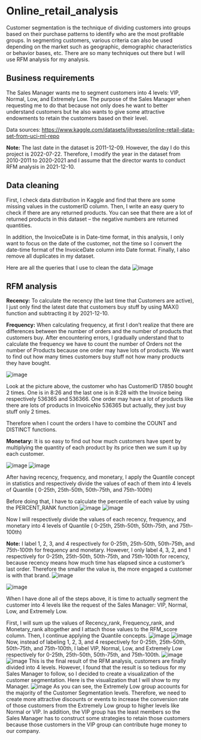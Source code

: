 # Online_retail_analysis
Customer segmentation is the technique of dividing customers into groups based on their purchase patterns to identify who are the most profitable groups. In segmenting customers, various criteria can also be used depending on the market such as geographic, demographic characteristics or behavior bases, etc. There are so many techniques out there but I will use RFM analysis for my analysis.


## Business requirements

The Sales Manager wants me to segment customers into 4 levels: VIP, Normal, Low, and Extremely Low. The purpose of the Sales Manager when requesting me to do that because not only does he want to better understand customers but he also wants to give some attractive endowments to retain the customers based on their level.

Data sources: https://www.kaggle.com/datasets/jihyeseo/online-retail-data-set-from-uci-ml-repo

**Note:** The last date in the dataset is 2011-12-09. However, the day I do this project is 2022-07-22. Therefore, I modify the year in the dataset from 2010-2011 to 2020-2021 and I assume that the director wants to conduct RFM analysis in 2021-12-10.

## Data cleaning

First, I check data distribution in Kaggle and find that there are some missing values in the customerID column. Then, I write an easy query to check if there are any returned products. You can see that there are a lot of returned products in this dataset – the negative numbers are returned quantities.


In addition, the InvoiceDate is in Date-time format, in this analysis, I only want to focus on the date of the customer, not the time so I convert the date-time format of the InvoiceDate column into Date format. Finally, I also remove all duplicates in my dataset.

Here are all the queries that I use to clean the data
![image](https://user-images.githubusercontent.com/101198685/215956972-863e90ef-28d8-49b3-a979-8663c897ec28.png)

## RFM analysis

**Recency:** To calculate the recency (the last time that Customers are active), I just only find the latest date that customers buy stuff by using MAX() function and subtracting it by 2021-12-10.

**Frequency:** When calculating frequency, at first I don’t realize that there are differences between the number of orders and the number of products that customers buy. After encountering errors, I gradually understand that to calculate the frequency we have to count the number of Orders not the number of Products because one order may have lots of products. We want to find out how many times customers buy stuff not how many products they have bought.

![image](https://user-images.githubusercontent.com/101198685/215957047-dcf66476-2bbe-4675-aeef-238df521adc5.png)

Look at the picture above, the customer who has CustomerID 17850 bought 2 times. One is in 8:26 and the last one is in 8:28 with the Invoice being respectively 536365 and 536366. One order may have a lot of products like there are lots of products in InvoiceNo 536365 but actually, they just buy stuff only 2 times.

Therefore when I count the orders I have to combine the COUNT and DISTINCT functions.

**Monetary:** It is so easy to find out how much customers have spent by multiplying the quantity of each product by its price then we sum it up by each customer.

![image](https://user-images.githubusercontent.com/101198685/215957087-a8e7adb7-165e-43fe-a253-ebaebe9e1843.png)
![image](https://user-images.githubusercontent.com/101198685/215957106-0577d09b-f721-4819-be6e-7bc04a7bfa5d.png)

After having recency, frequency, and monetary, I apply the Quantile concept in statistics and respectively divide the values of each of them into 4 levels of Quantile ( 0-25th, 25th-50th, 50th-75th, and 75th-100th)

Before doing that, I have to calculate the percentile of each value by using the PERCENT_RANK function
![image](https://user-images.githubusercontent.com/101198685/215957155-13bc83d6-3818-4861-8aad-0e88a225dc4f.png)
![image](https://user-images.githubusercontent.com/101198685/215957178-46314818-8465-4e4f-8f01-6b8e0a1d18a5.png)

Now I will respectively divide the values of each recency, frequency, and monetary into 4 levels of Quantile ( 0-25th, 25th-50th, 50th-75th, and 75th-100th)

**Note:** I label 1, 2, 3, and 4 respectively for 0-25th, 25th-50th, 50th-75th, and 75th-100th for frequency and monetary. However, I only label 4, 3, 2, and 1 respectively for 0-25th, 25th-50th, 50th-75th, and 75th-100th for recency, because recency means how much time has elapsed since a customer’s last order. Therefore the smaller the value is, the more engaged a customer is with that brand.
![image](https://user-images.githubusercontent.com/101198685/215957232-5ad490cf-0077-4cf0-bc21-28cc81ff03e6.png)

![image](https://user-images.githubusercontent.com/101198685/215957997-f87b57ba-97bb-45b6-bc4a-e93b40eeacc9.png)

When I have done all of the steps above, it is time to actually segment the customer into 4 levels like the request of the Sales Manager: VIP, Normal, Low, and Extremely Low.

First, I will sum up the values of Recency_rank, Frequency_rank, and Monetary_rank altogether and I attach those values to the RFM_score column. Then, I continue applying the Quantile concepts.
![image](https://user-images.githubusercontent.com/101198685/215957329-66c83655-fb6a-4a2b-8204-c0f66d296506.png)
![image](https://user-images.githubusercontent.com/101198685/215957346-412527ed-9d64-469a-8979-3b2c61694f46.png)
Now, instead of labeling 1, 2, 3, and 4 respectively for 0-25th, 25th-50th, 50th-75th, and 75th-100th, I label VIP, Normal, Low, and Extremely Low respectively for 0-25th, 25th-50th, 50th-75th, and 75th-100th.
![image](https://user-images.githubusercontent.com/101198685/215957387-902472ba-80dd-4f2a-b21e-57607500b103.png)
![image](https://user-images.githubusercontent.com/101198685/215957409-aea63927-d36f-4f43-b1bf-c4fb45cfd2b9.png)
This is the final result of the RFM analysis, customers are finally divided into 4 levels. However, I found that the result is so tedious for my Sales Manager to follow, so I decided to create a visualization of the customer segmentation. Here is the visualization that I will show to my Manager.
![image](https://user-images.githubusercontent.com/101198685/215957451-0b889e73-bfc1-4f7b-b229-af5c87bf4908.png)
As you can see, the Extremely Low group accounts for the majority of the Customer Segmentation levels. Therefore, we need to create more attractive discounts or events to increase the conversion rate of those customers from the Extremely Low group to higher levels like Normal or VIP. In addition, the VIP group has the least members so the Sales Manager has to construct some strategies to retain those customers because those customers in the VIP group can contribute huge money to our company.







